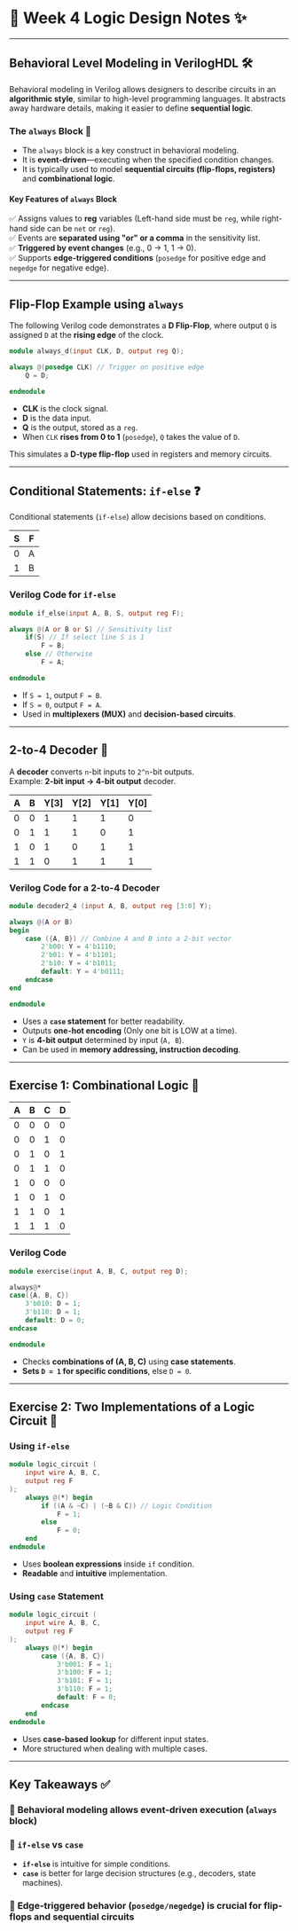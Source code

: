 # 🎨 **Week 4 Logic Design Notes** ✨

---

## **Behavioral Level Modeling in VerilogHDL** 🛠️

Behavioral modeling in Verilog allows designers to describe circuits in an **algorithmic style**, similar to high-level programming languages. It abstracts away hardware details, making it easier to define **sequential logic**.

### **The `always` Block** 🔄

- The `always` block is a key construct in behavioral modeling.
- It is **event-driven**—executing when the specified condition changes.
- It is typically used to model **sequential circuits (flip-flops, registers)** and **combinational logic**.

#### **Key Features of `always` Block**

✅ Assigns values to **reg** variables (Left-hand side must be `reg`, while right-hand side can be `net` or `reg`).  
✅ Events are **separated using "or" or a comma** in the sensitivity list.  
✅ **Triggered by event changes** (e.g., 0 → 1, 1 → 0).  
✅ Supports **edge-triggered conditions** (`posedge` for positive edge and `negedge` for negative edge).

---

## **Flip-Flop Example using `always`**

The following Verilog code demonstrates a **D Flip-Flop**, where output `Q` is assigned `D` at the **rising edge** of the clock.

```verilog
module always_d(input CLK, D, output reg Q);

always @(posedge CLK) // Trigger on positive edge
    Q = D;

endmodule
```

- **CLK** is the clock signal.
- **D** is the data input.
- **Q** is the output, stored as a `reg`.
- When `CLK` **rises from 0 to 1** (`posedge`), `Q` takes the value of `D`.

This simulates a **D-type flip-flop** used in registers and memory circuits.

---

## **Conditional Statements: `if-else`** ❓

Conditional statements (`if-else`) allow decisions based on conditions.

| S   | F   |
| --- | --- |
| 0   | A   |
| 1   | B   |

### **Verilog Code for `if-else`**

```verilog
module if_else(input A, B, S, output reg F);

always @(A or B or S) // Sensitivity list
    if(S) // If select line S is 1
        F = B;
    else // Otherwise
        F = A;

endmodule
```

- If `S = 1`, output `F = B`.
- If `S = 0`, output `F = A`.
- Used in **multiplexers (MUX)** and **decision-based circuits**.

---

## **2-to-4 Decoder** 🔢

A **decoder** converts `n`-bit inputs to `2^n`-bit outputs.  
Example: **2-bit input → 4-bit output** decoder.

| A   | B   | Y[3] | Y[2] | Y[1] | Y[0] |
| --- | --- | ---- | ---- | ---- | ---- |
| 0   | 0   | 1    | 1    | 1    | 0    |
| 0   | 1   | 1    | 1    | 0    | 1    |
| 1   | 0   | 1    | 0    | 1    | 1    |
| 1   | 1   | 0    | 1    | 1    | 1    |

### **Verilog Code for a 2-to-4 Decoder**

```verilog
module decoder2_4 (input A, B, output reg [3:0] Y);

always @(A or B)
begin
    case ({A, B}) // Combine A and B into a 2-bit vector
        2'b00: Y = 4'b1110;
        2'b01: Y = 4'b1101;
        2'b10: Y = 4'b1011;
        default: Y = 4'b0111;
    endcase
end

endmodule
```

- Uses a **`case` statement** for better readability.
- Outputs **one-hot encoding** (Only one bit is LOW at a time).
- `Y` is **4-bit output** determined by input (`A, B`).
- Can be used in **memory addressing, instruction decoding**.

---

## **Exercise 1: Combinational Logic** 📝

| A   | B   | C   | D   |
| --- | --- | --- | --- |
| 0   | 0   | 0   | 0   |
| 0   | 0   | 1   | 0   |
| 0   | 1   | 0   | 1   |
| 0   | 1   | 1   | 0   |
| 1   | 0   | 0   | 0   |
| 1   | 0   | 1   | 0   |
| 1   | 1   | 0   | 1   |
| 1   | 1   | 1   | 0   |

### **Verilog Code**

```verilog
module exercise(input A, B, C, output reg D);

always@*
case({A, B, C})
    3'b010: D = 1;
    3'b110: D = 1;
    default: D = 0;
endcase

endmodule
```

- Checks **combinations of (A, B, C)** using **case statements**.
- **Sets `D = 1` for specific conditions**, else `D = 0`.

---

## **Exercise 2: Two Implementations of a Logic Circuit** 🤔

### **Using `if-else`**

```verilog
module logic_circuit (
    input wire A, B, C,
    output reg F
);
    always @(*) begin
        if ((A & ~C) | (~B & C)) // Logic Condition
            F = 1;
        else
            F = 0;
    end
endmodule
```

- Uses **boolean expressions** inside `if` condition.
- **Readable** and **intuitive** implementation.

### **Using `case` Statement**

```verilog
module logic_circuit (
    input wire A, B, C,
    output reg F
);
    always @(*) begin
        case ({A, B, C})
            3'b001: F = 1;
            3'b100: F = 1;
            3'b101: F = 1;
            3'b110: F = 1;
            default: F = 0;
        endcase
    end
endmodule
```

- Uses **case-based lookup** for different input states.
- More structured when dealing with multiple cases.

---

## **Key Takeaways** ✅

### 🔹 **Behavioral modeling** allows event-driven execution (`always` block)

### 🔹 **`if-else` vs `case`**

- **`if-else`** is intuitive for simple conditions.
- **`case`** is better for large decision structures (e.g., decoders, state machines).

### 🔹 **Edge-triggered behavior (`posedge/negedge`)** is crucial for flip-flops and sequential circuits
